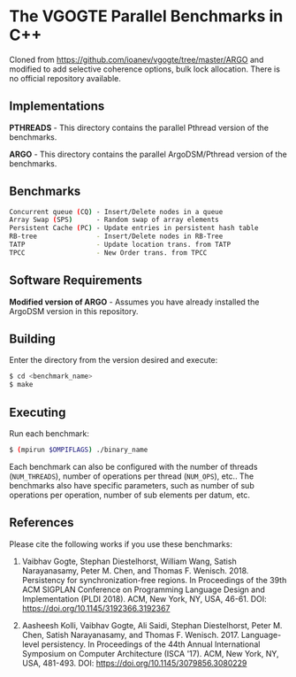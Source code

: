 # The VGOGTE Parallel Benchmarks in C++
Cloned from https://github.com/ioanev/vgogte/tree/master/ARGO and modified to add selective coherence options, bulk lock allocation.
There is no official repository available.

## Implementations

**PTHREADS** - This directory contains the parallel Pthread version of the benchmarks.

**ARGO** - This directory contains the parallel ArgoDSM/Pthread version of the benchmarks.

## Benchmarks

```sh
Concurrent queue (CQ) - Insert/Delete nodes in a queue
Array Swap (SPS)      - Random swap of array elements
Persistent Cache (PC) - Update entries in persistent hash table
RB-tree               - Insert/Delete nodes in RB-Tree
TATP                  - Update location trans. from TATP
TPCC                  - New Order trans. from TPCC
```

## Software Requirements

**Modified version of ARGO** - Assumes you have already installed the ArgoDSM version in this repository.

## Building

Enter the directory from the version desired and execute:
```sh
$ cd <benchmark_name>
$ make
```

## Executing

Run each benchmark:
```sh
$ (mpirun $OMPIFLAGS) ./binary_name
```

Each benchmark can also be configured with the number of threads (`NUM_THREADS`), number of operations per thread (`NUM_OPS`), etc.. The benchmarks also have specific parameters, such as number of sub operations per operation, number of sub elements per datum, etc.

## References

Please cite the following works if you use these benchmarks:

1. Vaibhav Gogte, Stephan Diestelhorst, William Wang, Satish Narayanasamy, Peter M. Chen, and Thomas F. Wenisch. 2018. Persistency for synchronization-free regions. In Proceedings of the 39th ACM SIGPLAN Conference on Programming Language Design and Implementation (PLDI 2018). ACM, New York, NY, USA, 46-61. DOI: https://doi.org/10.1145/3192366.3192367

2. Aasheesh Kolli, Vaibhav Gogte, Ali Saidi, Stephan Diestelhorst, Peter M. Chen, Satish Narayanasamy, and Thomas F. Wenisch. 2017. Language-level persistency. In Proceedings of the 44th Annual International Symposium on Computer Architecture (ISCA '17). ACM, New York, NY, USA, 481-493. DOI: https://doi.org/10.1145/3079856.3080229
